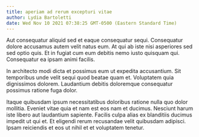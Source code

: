 ```yaml
---
title: aperiam ad rerum excepturi vitae
author: Lydia Bartoletti
date: Wed Nov 10 2021 07:38:25 GMT-0500 (Eastern Standard Time)
---
```

Aut consequatur aliquid sed et eaque consequatur sequi. Consequatur dolore accusamus autem velit natus eum. At qui ab iste nisi asperiores sed sed optio quis. Et in fugiat cum eum debitis nemo iusto quisquam qui. Consequatur ea ipsam animi facilis.

 In architecto modi dicta et possimus eum ut expedita accusantium. Sit temporibus unde velit sequi quod beatae quam et. Voluptatem quia dignissimos dolorem. Laudantium debitis doloremque consequatur possimus ratione fuga dolor.

 Itaque quibusdam ipsum necessitatibus doloribus ratione nulla quo dolor mollitia. Eveniet vitae quia et nam est eos nam et ducimus. Nesciunt harum iste libero aut laudantium sapiente. Facilis culpa alias ex blanditiis ducimus impedit ut qui et. Et eligendi rerum recusandae velit quibusdam adipisci. Ipsam reiciendis et eos ut nihil et et voluptatem tenetur.